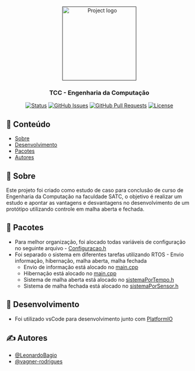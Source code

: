 <p align="center">
  <a href="" rel="noopener">
 <img width=200px height=200px src="https://i.imgur.com/6wj0hh6.jpg" alt="Project logo"></a>
</p>

<h3 align="center">TCC - Engenharia da Computação</h3>

<div align="center">

[![Status](https://img.shields.io/badge/status-active-success.svg)]()
[![GitHub Issues](https://img.shields.io/github/issues/LeonardoBagio/TCC.svg)](https://github.com/LeonardoBagio/TCC/issues)
[![GitHub Pull Requests](https://img.shields.io/github/issues-pr/LeonardoBagio/TCC.svg)](https://github.com/LeonardoBagio/TCC/pulls)
[![License](https://img.shields.io/badge/license-MIT-blue.svg)](/LICENSE)

</div>

## 📝 Conteúdo

- [Sobre](#sobre)
- [Desenvolvimento](#desenvolvimento)
- [Pacotes](#pacote)
- [Autores](#autores)

## 🧐 Sobre <a name = "sobre"></a>

Este projeto foi criado como estudo de caso para conclusão de curso de Engenharia da Computação na faculdade SATC, o objetivo é realizar um estudo e apontar as vantagens e desvantagens no desenvolvimento de um protótipo utilizando controle em malha aberta e fechada.

## 🎈 Pacotes <a name="pacote"></a>

* Para melhor organização, foi alocado todas variáveis de configuração no seguinte arquivo - [Configuracao.h](src\parametro\Configuracao.h)
* Foi separado o sistema em diferentes tarefas utilizando RTOS - Envio informação, hibernação, malha aberta, malha fechada
	* Envio de informação está alocado no [main.cpp](src\main.cpp)
	* Hibernação está alocado no [main.cpp](src\main.cpp)
	* Sistema de malha aberta está alocado no [sistemaPorTempo.h](src\subSistema\sistemaPorTempo.h)
	* Sistema de malha fechada está alocado no [sistemaPorSensor.h](src\subSistema\sistemaPorSensor.h)

## 🚀 Desenvolvimento <a name = "desenvolvimento"></a>

* Foi utilizado vsCode para desenvolvimento junto com [PlatformIO](https://platformio.org/)

## ✍️ Autores <a name = "autores"></a>

- [@LeonardoBagio](https://github.com/LeonardoBagio)
- [@vagner-rodrigues](https://github.com/vagner-rodrigues)